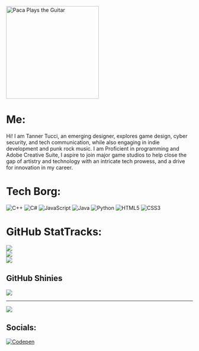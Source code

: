 <img src="PacaAnim.gif" alt="Paca Plays the Guitar"  width="250" />

#
# Me:
Hi! I am Tanner Tucci, an emerging designer, explores game design, cyber security, and tech communication, while also engaging in indie development and punk rock music. I am Proficient in programming and Adobe Creative Suite, I aspire to join major game studios to help close the gap of artistry and technology with an intricate tech prowess, and a drive for innovation in my career.


# Tech Borg:
![C++](https://img.shields.io/badge/c++-%2300599C.svg?style=for-the-badge&logo=c%2B%2B&logoColor=white) ![C#](https://img.shields.io/badge/c%23-%23239120.svg?style=for-the-badge&logo=csharp&logoColor=white) ![JavaScript](https://img.shields.io/badge/javascript-%23323330.svg?style=for-the-badge&logo=javascript&logoColor=%23F7DF1E) ![Java](https://img.shields.io/badge/java-%23ED8B00.svg?style=for-the-badge&logo=openjdk&logoColor=white) ![Python](https://img.shields.io/badge/python-3670A0?style=for-the-badge&logo=python&logoColor=ffdd54) ![HTML5](https://img.shields.io/badge/html5-%23E34F26.svg?style=for-the-badge&logo=html5&logoColor=white) ![CSS3](https://img.shields.io/badge/css3-%231572B6.svg?style=for-the-badge&logo=css3&logoColor=white)
# GitHub StatTracks:
![](https://github-readme-stats.vercel.app/api?username=tucci-net&theme=gotham&hide_border=false&include_all_commits=true&count_private=true)<br/>
![](https://github-readme-streak-stats.herokuapp.com/?user=tucci-net&theme=gotham&hide_border=false)<br/>
![](https://github-readme-stats.vercel.app/api/top-langs/?username=tucci-net&theme=gotham&hide_border=false&include_all_commits=true&count_private=true&layout=compact)

## GitHub Shinies
![](https://github-profile-trophy.vercel.app/?username=tucci-net&theme=radical&no-frame=false&no-bg=true&margin-w=4)

---
[![](https://visitcount.itsvg.in/api?id=tucci-net&icon=8&color=1)](https://visitcount.itsvg.in)

## Socials:
[![Codepen](https://img.shields.io/badge/Codepen-000000?style=for-the-badge&logo=codepen&logoColor=white)](https://codepen.io/@Tucci-net) 

<!-- Proudly created with GPRM ( https://gprm.itsvg.in ) -->